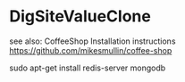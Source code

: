 # DigSiteValueClone

see also: CoffeeShop Installation instructions
https://github.com/mikesmullin/coffee-shop

sudo apt-get install redis-server mongodb
